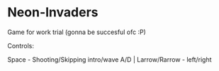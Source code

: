 # Neon-Invaders
Game for work trial (gonna be succesful ofc :P)


Controls:

Space - Shooting/Skipping intro/wave
A/D | Larrow/Rarrow - left/right
